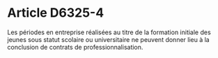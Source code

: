 # Article D6325-4

  
Les périodes en entreprise réalisées au titre de la formation initiale des jeunes sous statut scolaire ou universitaire ne peuvent donner lieu à la conclusion de contrats de professionnalisation.